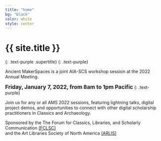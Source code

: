 ```yaml
---
title: "home"
bg: "black"
color: white
style: center
---
```


# {{ site.title }}
{: .text-purple .supertitle}
{: .text-purple}

<span class="fa-stack subtlecircle" style="font-size:100px; background:rgba(255,166,0,0.0)">
  <i class="fa fa-circle fa-stack-2x text-white"></i>
  <i class="fa fa-laptop fa-stack-1x text-purple"></i>
</span>

Ancient MakerSpaces is a joint AIA-SCS workshop session at the 2022 Annual Meeting.

<b style="font-size: 125%; font-weight: bold;">Friday, January 7, 2022, from 8am to 1pm Pacific</b>
{: .text-purple}

Join us for any or all AMS 2022 sessions, featuring lightning talks, digital project demos, and opportunities to connect with other digital scholarship practitioners in Classics and Archaeology.

Sponsored by the The Forum for Classics, Libraries, and Scholarly Communication [(FCLSC)](http://www.classicslibrarians.org/)<br/>
and the Art Libraries Society of North America [(ARLIS)](https://www.arlisna.org/) <br/><br/>
